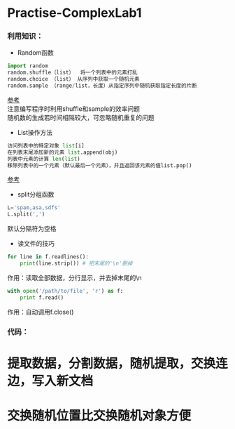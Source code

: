 # Practise-ComplexLab1  
### 利用知识：  
* Random函数  
```python
import random
random.shuffle（list）  将一个列表中的元素打乱
random.choice （list） 从序列中获取一个随机元素
random.sample （range/list，长度）从指定序列中随机获取指定长度的片断
```
[参考](http://www.cnblogs.com/yd1227/archive/2011/03/18/1988015.html)  
注意编写程序时利用shuffle和sample的效率问题  
随机数的生成若时间相隔较大，可忽略随机重复的问题

* List操作方法
```python
访问列表中的特定对象 list[i]
在列表末尾添加新的元素 list.append(obj) 
列表中元素的计算 len(list)
移除列表中的一个元素（默认最后一个元素），并且返回该元素的值list.pop()
```  
[参考](http://www.jb51.net/article/47978.htm)

* split分组函数
```python
L='spam,asa,sdfs'
L.split(',')
```  
默认分隔符为空格

* 读文件的技巧
```python
for line in f.readlines():  
    print(line.strip()) # 把末尾的'\n'删掉
```  
作用：读取全部数据，分行显示，并去掉末尾的\n
```python
with open('/path/to/file', 'r') as f:
    print f.read()
```  
作用：自动调用f.close()

### 代码：
# 提取数据，分割数据，随机提取，交换连边，写入新文档
# 交换随机位置比交换随机对象方便


